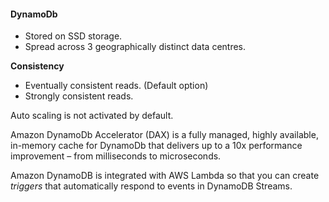 #### DynamoDb

- Stored on SSD storage.
- Spread across 3 geographically distinct data centres.

**Consistency**
- Eventually consistent reads. (Default option)
- Strongly consistent reads.

Auto scaling is not activated by default.

Amazon DynamoDb Accelerator (DAX) is a fully managed, highly available, in-memory cache for DynamoDb that delivers up to a 10x performance improvement – from milliseconds to microseconds.

Amazon DynamoDB is integrated with AWS Lambda so that you can create *triggers* that automatically respond to events in DynamoDB Streams.